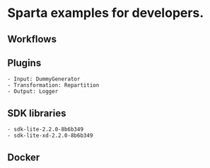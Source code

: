 Sparta examples for developers.
============

Workflows
------------


Plugins
------------

	- Input: DummyGenerator
	- Transformation: Repartition
	- Output: Logger


SDK libraries
------------
		
	- sdk-lite-2.2.0-8b6b349
	- sdk-lite-xd-2.2.0-8b6b349


Docker
------------
